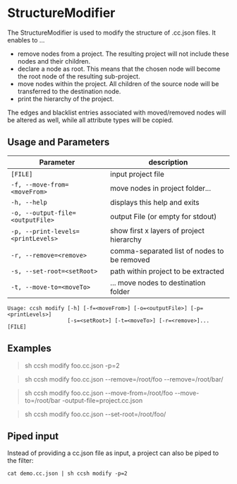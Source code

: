 # StructureModifier

The StructureModifier is used to modify the structure of .cc.json files. It enables to ...

-   remove nodes from a project. The resulting project will not include these nodes and their children.
-   declare a node as root. This means that the chosen node will become the root node of the resulting sub-project.
-   move nodes within the project. All children of the source node will be transferred to the destination node.
-   print the hierarchy of the project.

The edges and blacklist entries associated with moved/removed nodes will be altered as well, while all attribute types will be copied.

## Usage and Parameters

| Parameter                          | description                                 |
| ---------------------------------- | ------------------------------------------- |
| `[FILE]`                           | input project file                          |
| `-f, --move-from=<moveFrom>`       | move nodes in project folder...             |
| `-h, --help`                       | displays this help and exits                |
| `-o, --output-file=<outputFile>`   | output File (or empty for stdout)           |
| `-p, --print-levels=<printLevels>` | show first x layers of project hierarchy    |
| `-r, --remove=<remove>`            | comma-separated list of nodes to be removed |
| `-s, --set-root=<setRoot>`         | path within project to be extracted         |
| `-t, --move-to=<moveTo>`           | ... move nodes to destination folder        |

```
Usage: ccsh modify [-h] [-f=<moveFrom>] [-o=<outputFile>] [-p=<printLevels>]
                   [-s=<setRoot>] [-t=<moveTo>] [-r=<remove>]... [FILE]
```

## Examples

> sh ccsh modify foo.cc.json -p=2

> sh ccsh modify foo.cc.json --remove=/root/foo --remove=/root/bar/

> sh ccsh modify foo.cc.json --move-from=/root/foo --move-to=/root/bar -output-file=project.cc.json

> sh ccsh modify foo.cc.json --set-root=/root/foo/

## Piped input

Instead of providing a cc.json file as input, a project can also be piped to the filter:

```
cat demo.cc.json | sh ccsh modify -p=2
```
